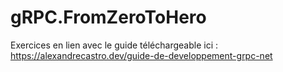 # gRPC.FromZeroToHero

Exercices en lien avec le guide téléchargeable ici : https://alexandrecastro.dev/guide-de-developpement-grpc-net
